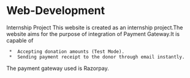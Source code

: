 # Web-Development
Internship Project
This website is created as an internship project.The website aims for the purpose of integration of Payment Gateway.It is capable of

     *  Accepting donation amounts (Test Mode).
     *  Sending payment receipt to the donor through email instantly.
     
The payment gateway used is Razorpay.
